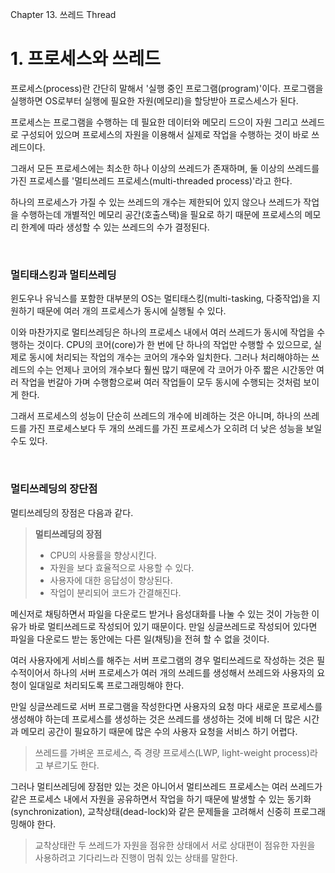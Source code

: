 Chapter 13. 쓰레드 Thread

# 1. 프로세스와 쓰레드

프로세스(process)란 간단히 말해서 '실행 중인 프로그램(program)'이다. 프로그램을 실행하면 OS로부터 실행에 필요한 자원(메모리)을 할당받아 프로스세스가 된다.

프로세스는 프로그램을 수행하는 데 필요한 데이터와 메모리 드으이 자원 그리고 쓰레드로 구성되어 있으며 프로세스의 자원을 이용해서 실제로 작업을 수행하는 것이 바로 쓰레드이다.

그래서 모든 프로세스에는 최소한 하나 이상의 쓰레드가 존재하며, 둘 이상의 쓰레드를 가진 프로세스를 '멀티쓰레드 프로세스(multi-threaded process)'라고 한다.

하나의 프로세스가 가질 수 있는 쓰레드의 개수는 제한되어 있지 않으나 쓰레드가 작업을 수행하는데 개별적인 메모리 공간(호출스택)을 필요로 하기 때문에 프로세스의 메모리 한계에 따라 생성할 수 있는 쓰레드의 수가 결정된다.

</br>

### 멀티태스킹과 멀티쓰레딩

윈도우나 유닉스를 포함한 대부분의 OS는 멀티태스킹(multi-tasking, 다중작업)을 지원하기 때문에 여러 개의 프로세스가 동시에 실행될 수 있다.

이와 마찬가지로 멀티쓰레딩은 하나의 프로세스 내에서 여러 쓰레드가 동시에 작업을 수행하는 것이다. CPU의 코어(core)가 한 번에 단 하나의 작업만 수행할 수 있으므로, 실제로 동시에 처리되는 작업의 개수는 코어의 개수와 일치한다. 그러나 처리해야하는 쓰레드의 수는 언제나 코어의 개수보다 훨씬 많기 때문에 각 코어가 아주 짧은 시간동안 여러 작업을 번갈아 가며 수행함으로써 여러 작업들이 모두 동시에 수행되는 것처럼 보이게 한다.

그래서 프로세스의 성능이 단순히 쓰레드의 개수에 비례하는 것은 아니며, 하나의 쓰레드를 가진 프로세스보다 두 개의 쓰레드를 가진 프로세스가 오히려 더 낮은 성능을 보일 수도 있다.

</br>

### 멀티쓰레딩의 장단점

멀티쓰레딩의 장점은 다음과 같다.

> **멀티쓰레딩의 장점**
> - CPU의 사용률을 향상시킨다.
> - 자원을 보다 효율적으로 사용할 수 있다.
> - 사용자에 대한 응답성이 향상된다.
> - 작업이 분리되어 코드가 간결해진다.

메신저로 채팅하면서 파일을 다운로드 받거나 음성대화를 나눌 수 있는 것이 가능한 이유가 바로 멀티쓰레드로 작성되어 있기 때문이다. 만일 싱글쓰레드로 작성되어 있다면 파일을 다운로드 받는 동안에는 다른 일(채팅)을 전혀 할 수 없을 것이다.

여러 사용자에게 서비스를 해주는 서버 프로그램의 경우 멀티쓰레드로 작성하는 것은 필수적이어서 하나의 서버 프로세스가 여러 개의 쓰레드를 생성해서 쓰레드와 사용자의 요청이 일대일로 처리되도록 프로그래밍해야 한다.

만일 싱글쓰레드로 서버 프로그램을 작성한다면 사용자의 요청 마다 새로운 프로세스를 생성해야 하는데 프로세스를 생성하는 것은 쓰레드를 생성하는 것에 비해 더 많은 시간과 메모리 공간이 필요하기 때문에 많은 수의 사용자 요청을 서비스 하기 어렵다.

> 쓰레드를 가벼운 프로세스, 즉 경량 프로세스(LWP, light-weight process)라고 부르기도 한다.

그러나 멀티쓰레딩에 장점만 있는 것은 아니어서 멀티쓰레드 프로세스는 여러 쓰레드가 같은 프로세스 내에서 자원을 공유하면서 작업을 하기 때문에 발생할 수 있는 동기화(synchronization), 교착상태(dead-lock)와 같은 문제들을 고려해서 신중히 프로그래밍해야 한다.

> 교착상태란 두 쓰레드가 자원을 점유한 상태에서 서로 상대편이 점유한 자원을 사용하려고 기다리느라 진행이 멈춰 있는 상태를 말한다.